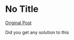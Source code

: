 # No Title

[Original Post](https://discourse.onlinedegree.iitm.ac.in/t/164277/335)

<p>Did you get any solution to this</p>